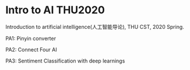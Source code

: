 # Intro to AI THU2020

Introduction to artificial intelligence(人工智能导论), THU CST, 2020 Spring.

PA1: Pinyin converter

PA2: Connect Four AI

PA3: Sentiment Classification with deep learnings

